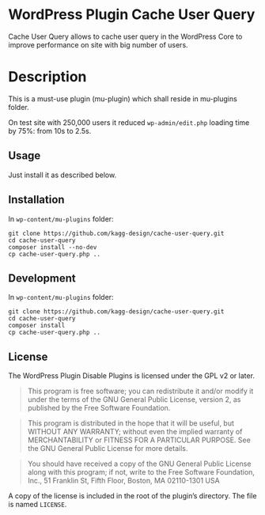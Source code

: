 # WordPress Plugin Cache User Query

Cache User Query allows to cache user query in the WordPress Core to improve performance on site with big number of users.

# Description

This is a must-use plugin (mu-plugin) which shall reside in mu-plugins folder.

On test site with 250,000 users it reduced `wp-admin/edit.php` loading time by 75%: from 10s to 2.5s.

## Usage

Just install it as described below.

## Installation

In `wp-content/mu-plugins` folder:
```
git clone https://github.com/kagg-design/cache-user-query.git
cd cache-user-query
composer install --no-dev
cp cache-user-query.php ..
```

## Development

In `wp-content/mu-plugins` folder:
```
git clone https://github.com/kagg-design/cache-user-query.git
cd cache-user-query
composer install
cp cache-user-query.php ..
```

## License

The WordPress Plugin Disable Plugins is licensed under the GPL v2 or later.

> This program is free software; you can redistribute it and/or modify it under the terms of the GNU General Public License, version 2, as published by the Free Software Foundation.

> This program is distributed in the hope that it will be useful, but WITHOUT ANY WARRANTY; without even the implied warranty of MERCHANTABILITY or FITNESS FOR A PARTICULAR PURPOSE. See the GNU General Public License for more details.

> You should have received a copy of the GNU General Public License along with this program; if not, write to the Free Software Foundation, Inc., 51 Franklin St, Fifth Floor, Boston, MA 02110-1301 USA

A copy of the license is included in the root of the plugin’s directory. The file is named `LICENSE`.
